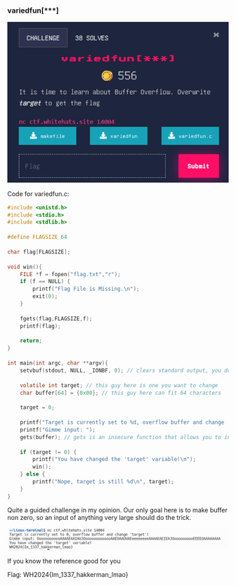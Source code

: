 ### variedfun[***]


![alt_text](images/image9.png "image_tooltip")


Code for variedfun.c: 


```c
#include <unistd.h>
#include <stdio.h>
#include <stdlib.h>

#define FLAGSIZE 64

char flag[FLAGSIZE];

void win(){
	FILE *f = fopen("flag.txt","r");
	if (f == NULL) {
		printf("Flag File is Missing.\n");
		exit(0);
	}

	fgets(flag,FLAGSIZE,f);
	printf(flag);

	return;
}

int main(int argc, char **argv){
	setvbuf(stdout, NULL, _IONBF, 0); // clears standard output, you don't need to know this 

	volatile int target; // this guy here is one you want to change
	char buffer[64] = {0x00}; // this guy here can fit 64 characters

	target = 0;
	
	printf("Target is currently set to %d, overflow buffer and change 'target'!\n", target);
	printf("Gimme input: ");
	gets(buffer); // gets is an insecure function that allows you to input as many characters as you want to buffer.

	if (target != 0) {
		printf("You have changed the 'target' variable!\n");
		win();
	} else {
		printf("Nope, target is still %d\n", target);
	}
}
```


Quite a guided challenge in my opinion. Our only goal here is to make buffer non zero, so an input of anything very large should do the trick.


![alt_text](images/image3.png "image_tooltip")


If you know the reference good for you

Flag: WH2024{Im_1337_hakkerman_lmao}
